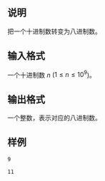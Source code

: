 <h2>说明</h2>

把一个十进制数转变为八进制数。
<h2>输入格式</h2>

一个十进制数 $n$ ($1≤n≤10^9$)。

<h2>输出格式</h2>

一个整数，表示对应的八进制数。

<h2>样例</h2>
<pre><code class="language-input1">9</code></pre><pre><code class="language-output1">11</code></pre>
